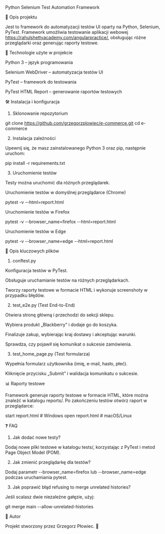 Python Selenium Test Automation Framework

📌 Opis projektu

Jest to framework do automatyzacji testów UI oparty na Python, Selenium, PyTest. Framework umożliwia testowanie aplikacji webowej https://rahulshettyacademy.com/angularpractice/, obsługując różne przeglądarki oraz generując raporty testowe.

🚀 Technologie użyte w projekcie

Python 3 – język programowania

Selenium WebDriver – automatyzacja testów UI

PyTest – framework do testowania

PyTest HTML Report – generowanie raportów testowych

🛠️ Instalacja i konfiguracja

1. Sklonowanie repozytorium

git clone https://github.com/grzegorzplowiec/e-commerce.git
cd e-commerce

2. Instalacja zależności

Upewnij się, że masz zainstalowanego Python 3 oraz pip, następnie uruchom:

pip install -r requirements.txt

3. Uruchomienie testów

Testy można uruchomić dla różnych przeglądarek.

Uruchomienie testów w domyślnej przeglądarce (Chrome)

pytest -v --html=report.html

Uruchomienie testów w Firefox

pytest -v --browser_name=firefox --html=report.html

Uruchomienie testów w Edge

pytest -v --browser_name=edge --html=report.html

📝 Opis kluczowych plików

1. conftest.py

Konfiguracja testów w PyTest.

Obsługuje uruchamianie testów na różnych przeglądarkach.

Tworzy raporty testowe w formacie HTML i wykonuje screenshoty w przypadku błędów.

2. test_e2e.py (Test End-to-End)

Otwiera stronę główną i przechodzi do sekcji sklepu.

Wybiera produkt „Blackberry” i dodaje go do koszyka.

Finalizuje zakup, wybierając kraj dostawy i akceptując warunki.

Sprawdza, czy pojawił się komunikat o sukcesie zamówienia.

3. test_home_page.py (Test formularza)

Wypełnia formularz użytkownika (imię, e-mail, hasło, płeć).

Kliknięcie przycisku „Submit” i walidacja komunikatu o sukcesie.

📊 Raporty testowe

Framework generuje raporty testowe w formacie HTML, które można znaleźć w katalogu reports/.
Po zakończeniu testów otwórz raport w przeglądarce:

start report.html  # Windows
open report.html    # macOS/Linux

❓ FAQ

1. Jak dodać nowe testy?

Dodaj nowe pliki testowe w katalogu tests/, korzystając z PyTest i metod Page Object Model (POM).

2. Jak zmienić przeglądarkę dla testów?

Dodaj parametr --browser_name=firefox lub --browser_name=edge podczas uruchamiania pytest.

3. Jak poprawić błąd refusing to merge unrelated histories?

Jeśli scalasz dwie niezależne gałęzie, użyj:

git merge main --allow-unrelated-histories

📌 Autor

Projekt stworzony przez Grzegorz Płowiec. 🚀
